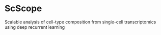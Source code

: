 # ScScope
Scalable analysis of cell-type composition from single-cell transcriptomics using deep recurrent learning
